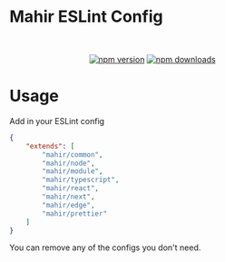 # Mahir ESLint Config

<div align="center">
	<br />
	<p>
		<a href="https://www.npmjs.com/package/eslint-config-mahir"><img src="https://img.shields.io/npm/v/eslint-config-mahir.svg?maxAge=3600" alt="npm version" /></a>
		<a href="https://www.npmjs.com/package/eslint-config-mahir"><img src="https://img.shields.io/npm/dt/eslint-config-mahir.svg?maxAge=3600" alt="npm downloads" /></a>
	</p>
</div>

# Usage

Add in your ESLint config

```json
{
	"extends": [
		"mahir/common",
		"mahir/node",
		"mahir/module",
		"mahir/typescript",
		"mahir/react",
		"mahir/next",
		"mahir/edge",
		"mahir/prettier"
	]
}
```

You can remove any of the configs you don't need.
